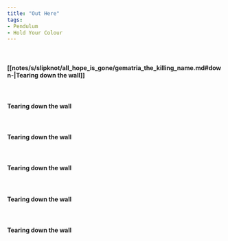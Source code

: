 ```yaml
---
title: "Out Here"
tags:
- Pendulum
- Hold Your Colour
---
```

&nbsp;
#### [[notes/s/slipknot/all_hope_is_gone/gematria_the_killing_name.md#down-|Tearing down the wall]]
&nbsp;
#### Tearing down the wall
&nbsp;
#### Tearing down the wall
&nbsp;
#### Tearing down the wall
&nbsp;
#### Tearing down the wall
&nbsp;
#### Tearing down the wall
